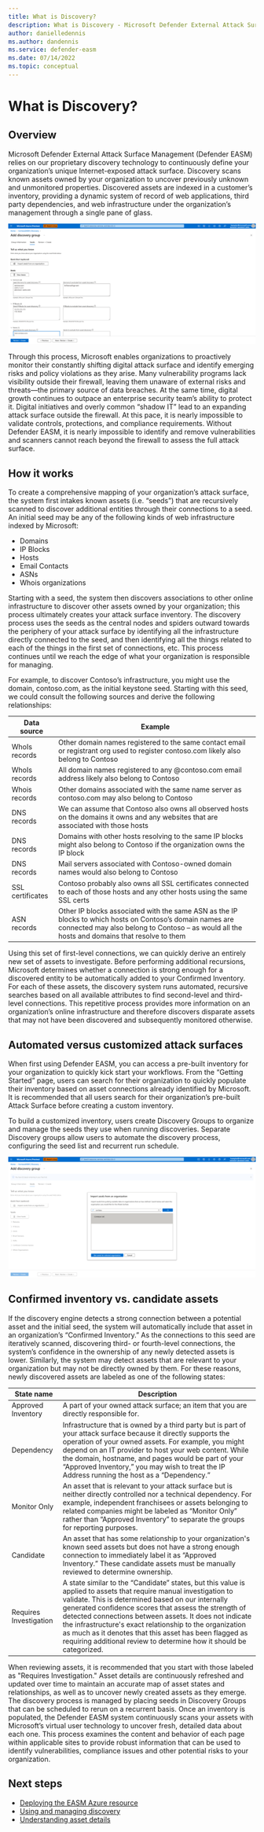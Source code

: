 ```yaml
---
title: What is Discovery?
description: What is Discovery - Microsoft Defender External Attack Surface Management (Defender EASM) relies on our proprietary discovery technology to continuously define your organization’s unique Internet-exposed attack surface. 
author: danielledennis
ms.author: dandennis
ms.service: defender-easm
ms.date: 07/14/2022
ms.topic: conceptual
---
```


# What is Discovery?

## Overview

Microsoft Defender External Attack Surface Management (Defender EASM) relies on our proprietary discovery technology to continuously define your organization’s unique Internet-exposed attack surface. Discovery scans known assets owned by your organization to uncover previously unknown and unmonitored properties. Discovered assets are indexed in a customer’s inventory, providing a dynamic system of record of web applications, third party dependencies, and web infrastructure under the organization’s management through a single pane of glass.

![Screenshot of Discovery configuration screen](media/Discovery-1.png)

Through this process, Microsoft enables organizations to proactively monitor their constantly shifting digital attack surface and identify emerging risks and policy violations as they arise. Many vulnerability programs lack visibility outside their firewall, leaving them unaware of external risks and threats—the primary source of data breaches. At the same time, digital growth continues to outpace an enterprise security team’s ability to protect it. Digital initiatives and overly common “shadow IT” lead to an expanding attack surface outside the firewall. At this pace, it is nearly impossible to validate controls, protections, and compliance requirements. Without Defender EASM, it is nearly impossible to identify and remove vulnerabilities and scanners cannot reach beyond the firewall to assess the full attack surface.

## How it works

To create a comprehensive mapping of your organization’s attack surface, the system first intakes known assets (i.e. “seeds”) that are recursively scanned to discover additional entities through their connections to a seed. An initial seed may be any of the following kinds of web infrastructure indexed by Microsoft:

- Domains
- IP Blocks
- Hosts
- Email Contacts
- ASNs
- Whois organizations

Starting with a seed, the system then discovers associations to other online infrastructure to discover other assets owned by your organization; this process ultimately creates your attack surface inventory. The discovery process uses the seeds as the central nodes and spiders outward towards the periphery of your attack surface by identifying all the infrastructure directly connected to the seed, and then identifying all the things related to each of the things in the first set of connections, etc. This process continues until we reach the edge of what your organization is responsible for managing.

For example, to discover Contoso’s infrastructure, you might use the domain, contoso.com, as the initial keystone seed. Starting with this seed, we could consult the following sources and derive the following relationships:

| Data source | Example |
|--|--|
| WhoIs records | Other domain names registered to the same contact email or registrant org used to register contoso.com likely also belong to Contoso |
| WhoIs records | All domain names registered to any @contoso.com email address likely also belong to Contoso |
| Whois records | Other domains associated with the same name server as contoso.com may also belong to Contoso |
| DNS records | We can assume that Contoso also owns all observed hosts on the domains it owns and any websites that are associated with those hosts |
| DNS records | Domains with other hosts resolving to the same IP blocks might also belong to Contoso if the organization owns the IP block |
| DNS records | Mail servers associated with Contoso-owned domain names would also belong to Contoso |
| SSL certificates | Contoso probably also owns all SSL certificates connected to each of those hosts and any other hosts using the same SSL certs |
| ASN records | Other IP blocks associated with the same ASN as the IP blocks to which hosts on Contoso’s domain names are connected may also belong to Contoso – as would all the hosts and domains that resolve to them |

Using this set of first-level connections, we can quickly derive an entirely new set of assets to investigate. Before performing additional recursions, Microsoft determines whether a connection is strong enough for a discovered entity to be automatically added to your Confirmed Inventory. For each of these assets, the discovery system runs automated, recursive searches based on all available attributes to find second-level and third-level connections. This repetitive process provides more information on an organization’s online infrastructure and therefore discovers disparate assets that may not have been discovered and subsequently monitored otherwise.

## Automated versus customized attack surfaces

When first using Defender EASM, you can access a pre-built inventory for your organization to quickly kick start your workflows. From the “Getting Started” page, users can search for their organization to quickly populate their inventory based on asset connections already identified by Microsoft. It is recommended that all users search for their organization’s pre-built Attack Surface before creating a custom inventory.

To build a customized inventory, users create Discovery Groups to organize and manage the seeds they use when running discoveries. Separate Discovery groups allow users to automate the discovery process, configuring the seed list and recurrent run schedule.

![Screenshot of Automated attack surface selection screen](media/Discovery-3.png)

## Confirmed inventory vs. candidate assets

If the discovery engine detects a strong connection between a potential asset and the initial seed, the system will automatically include that asset in an organization’s “Confirmed Inventory.” As the connections to this seed are iteratively scanned, discovering third- or fourth-level connections, the system’s confidence in the ownership of any newly detected assets is lower. Similarly, the system may detect assets that are relevant to your organization but may not be directly owned by them.
For these reasons, newly discovered assets are labeled as one of the following states:

| State name | Description |
|--|--|
| Approved Inventory | A part of your owned attack surface; an item that you are directly responsible for. |
| Dependency | Infrastructure that is owned by a third party but is part of your attack surface because it directly supports the operation of your owned assets. For example, you might depend on an IT provider to host your web content. While the domain, hostname, and pages would be part of your “Approved Inventory,” you may wish to treat the IP Address running the host as a “Dependency.” |
| Monitor Only | An asset that is relevant to your attack surface but is neither directly controlled nor a technical dependency. For example, independent franchisees or assets belonging to related companies might be labeled as “Monitor Only” rather than “Approved Inventory” to separate the groups for reporting purposes. |
| Candidate | An asset that has some relationship to your organization's known seed assets but does not have a strong enough connection to immediately label it as “Approved Inventory.” These candidate assets must be manually reviewed to determine ownership. |
| Requires Investigation | A state similar to the “Candidate” states, but this value is applied to assets that require manual investigation to validate. This is determined based on our internally generated confidence scores that assess the strength of detected connections between assets. It does not indicate the infrastructure's exact relationship to the organization as much as it denotes that this asset has been flagged as requiring additional review to determine how it should be categorized. |

When reviewing assets, it is recommended that you start with those labeled as "Requires Investigation." Asset details are continuously refreshed and updated over time to maintain an accurate map of asset states and relationships, as well as to uncover newly created assets as they emerge. The discovery process is managed by placing seeds in Discovery Groups that can be scheduled to rerun on a recurrent basis. Once an inventory is populated, the Defender EASM system continuously scans your assets with Microsoft’s virtual user technology to uncover fresh, detailed data about each one. This process examines the content and behavior of each page within applicable sites to provide robust information that can be used to identify vulnerabilities, compliance issues and other potential risks to your organization.

## Next steps
- [Deploying the EASM Azure resource](deploying-the-defender-easm-azure-resource.md)
- [Using and managing discovery](using-and-managing-discovery.md)
- [Understanding asset details](understanding-asset-details.md)
